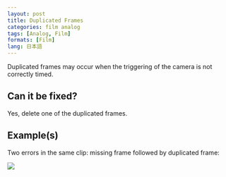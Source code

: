 ```yaml
---
layout: post
title: Duplicated Frames
categories: film analog
tags: [Analog, Film]
formats: [Film]
lang: 日本語
---
```


Duplicated frames may occur when the triggering of the camera is not correctly timed.

## Can it be fixed?

Yes, delete one of the duplicated frames.

## Example(s)

Two errors in the same clip: missing frame followed by duplicated frame:

<img src="{{ site.baseurl }}/images/missing_duplicated.gif">
